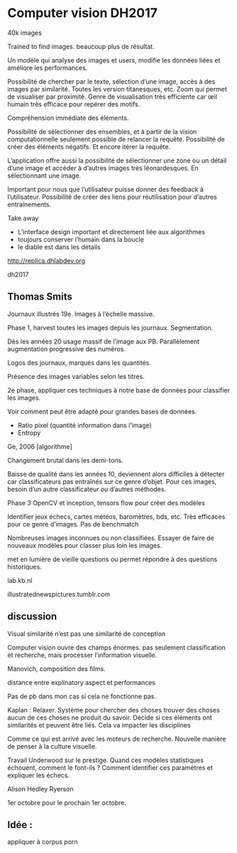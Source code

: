 # Computer vision DH2017

40k images

Trained to find images. beaucoup plus de résultat.

Un modèle qui analyse des images et users, modifie les données liées et améliore les performances.

Possibilité de chercher par le texte, sélection d’une image, accès à des images par similarité. Toutes les version titanesques, etc. Zoom qui permet de visualiser par proximité. Genre de visualisation très efficiente car œil humain très efficace pour repérer des motifs.

Compréhension immédiate des éléments.

Possibilité de sélectionner des ensembles, et à partir de la vision computationnelle seulement possible de relancer la requête. Possibilité de créer des éléments négatifs. Et encore itérer la requête.

L’application offre aussi la possibilité de sélectionner une zone ou un détail d’une image et accéder à d’autres images très léonardesques. En sélectionnant une image.

Important pour nous que l’utilisateur puisse donner des feedback à l’utilisateur. Possibilité de créer des liens pour réutilisation pour d’autres entrainements.

Take away

- L’interface design important et directement liée aux algorithmes
- toujours conserver l’humain dans la boucle
- le diable est dans les détails

http://replica.dhlabdev.org

dh2017

## Thomas Smits

Journaux illustrés 19e. Images à l’échelle massive.

Phase 1, harvest toutes les images depuis les journaux. Segmentation.

Dès les années 20 usage massif de l’image aux PB. Parallèlement augmentation progressive des numéros.

Logos des journaux, marqués dans les quantités.

Présence des images variables selon les titres.

2e phase, appliquer ces techniques à notre base de données pour classifier les images.

Voir comment peut être adapté pour grandes bases de données. 

- Ratio pixel (quantité information dans l’image)
- Entropy

Ge, 2006 [algorithme]

Changement brutal dans les demi-tons.

Baisse de qualité dans les années 10, deviennent alors difficiles à détecter car classificateurs pas entraînés sur ce genre d’objet. Pour ces images, besoin d’un autre classificateur ou d’autres méthodes.

Phase 3 OpenCV et inception, tensors flow pour créer des modèles

Identifier jeux échecs, cartes météos, baromètres, bds, etc. Très efficaces pour ce genre d’images. Pas de benchmatch

Nombreuses images inconnues ou non classifiées. Essayer de faire de nouveaux modèles pour classer plus loin les images.

met en lumière de vieille questions ou permet répondre à des questions historiques.

lab.kb.nl

illustratednewspictures.tumblr.com

## discussion

Visual similarité n’est pas une similarité de conception

Computer vision ouvre des champs énormes. pas seulement classification et recherche, mais processer l’information visuelle.

Manovich, composition des films.

distance entre explinatory aspect et performances

Pas de pb dans mon cas si cela ne fonctionne pas.

Kaplan : Relaxer. Système pour chercher des choses trouver des choses aucun de ces choses ne produit du savoir. Décide si ces éléments ont similarités et peuvent être liés. Cela va impacter les disciplines 

Comme ce qui est arrivé avec les moteurs de recherche. Nouvelle manière de penser à la culture visuelle.

Travail Underwood sur le prestige. Quand ces modèles statistiques échouent, comment le font-ils ? Comment identifier ces paramètres et expliquer les échecs. 

Alison Hedley Ryerson

1er octobre pour le prochain 1er octobre.

## Idée :

appliquer à corpus porn
